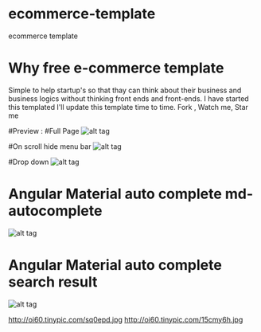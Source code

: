# ecommerce-template
ecommerce template
# Why free e-commerce template
Simple to help startup's so that thay can think about their business and business logics without thinking front ends and front-ends.
I have started this templated I'll update this template time to time. 
Fork , Watch me, Star me

#Preview :
#Full Page
![alt tag](http://oi60.tinypic.com/sq0epd.jpg)

#On scroll hide menu bar
![alt tag](http://oi60.tinypic.com/15cmy6h.jpg)

#Drop down
![alt tag](https://m2.behance.net/rendition/pm/28257463/max_1200/58d51da249d145411d117df292ac6388.png)

# Angular Material auto complete md-autocomplete
![alt tag](https://m2.behance.net/rendition/pm/28257463/max_1200/f09eb41130026ec43b978727d4db735c.png)

# Angular Material auto complete search result
![alt tag](https://m2.behance.net/rendition/pm/28257463/max_1200/997c0136f3507a2ef571b124859276c4.png)

http://oi60.tinypic.com/sq0epd.jpg
http://oi60.tinypic.com/15cmy6h.jpg

